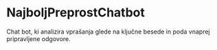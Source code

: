 # NajboljPreprostChatbot
Chat bot, ki analizira vprašanja glede na ključne besede in poda vnaprej pripravljene odgovore.
